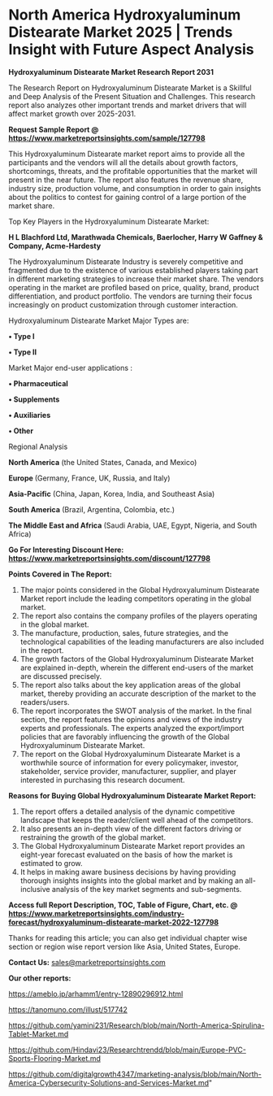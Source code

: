 # North America Hydroxyaluminum Distearate Market 2025 | Trends Insight with Future Aspect Analysis

<strong>Hydroxyaluminum Distearate Market Research Report 2031</strong>

The Research Report on Hydroxyaluminum Distearate Market is a Skillful and Deep Analysis of the Present Situation and Challenges. This research report also analyzes other important trends and market drivers that will affect market growth over 2025-2031.

<strong>Request Sample Report @ <a href=https://www.marketreportsinsights.com/sample/127798>https://www.marketreportsinsights.com/sample/127798</a></strong>

This Hydroxyaluminum Distearate market report aims to provide all the participants and the vendors will all the details about growth factors, shortcomings, threats, and the profitable opportunities that the market will present in the near future. The report also features the revenue share, industry size, production volume, and consumption in order to gain insights about the politics to contest for gaining control of a large portion of the market share.

Top Key Players in the Hydroxyaluminum Distearate Market:

<strong>H L Blachford Ltd, Marathwada Chemicals, Baerlocher, Harry W Gaffney & Company, Acme-Hardesty</strong>

The Hydroxyaluminum Distearate Industry is severely competitive and fragmented due to the existence of various established players taking part in different marketing strategies to increase their market share. The vendors operating in the market are profiled based on price, quality, brand, product differentiation, and product portfolio. The vendors are turning their focus increasingly on product customization through customer interaction.

Hydroxyaluminum Distearate Market Major Types are:

<strong>• Type I

• Type II</strong>

Market Major end-user applications :

<strong>• Pharmaceutical

• Supplements

• Auxiliaries

• Other</strong>

Regional Analysis

</u><strong><b>North America</b></strong> (the United States, Canada, and Mexico)

<strong><b>Europe </b></strong>(Germany, France, UK, Russia, and Italy)

<strong><b>Asia-Pacific</b></strong> (China, Japan, Korea, India, and Southeast Asia)

<strong><b>South America</b></strong> (Brazil, Argentina, Colombia, etc.)

<strong><b>The Middle East and Africa</b></strong> (Saudi Arabia, UAE, Egypt, Nigeria, and South Africa)

<strong>Go For Interesting Discount Here: <a href=https://www.marketreportsinsights.com/discount/127798>https://www.marketreportsinsights.com/discount/127798</a></strong>

<strong>Points Covered in The Report:</strong>
<ol>
  <li>The major points considered in the Global Hydroxyaluminum Distearate Market report include the leading competitors operating in the global market.</li>
  <li>The report also contains the company profiles of the players operating in the global market.</li>
  <li>The manufacture, production, sales, future strategies, and the technological capabilities of the leading manufacturers are also included in the report.</li>
  <li>The growth factors of the Global Hydroxyaluminum Distearate Market are explained in-depth, wherein the different end-users of the market are discussed precisely.</li>
  <li>The report also talks about the key application areas of the global market, thereby providing an accurate description of the market to the readers/users.</li>
  <li>The report incorporates the SWOT analysis of the market. In the final section, the report features the opinions and views of the industry experts and professionals. The experts analyzed the export/import policies that are favorably influencing the growth of the Global Hydroxyaluminum Distearate Market.</li>
  <li>The report on the Global Hydroxyaluminum Distearate Market is a worthwhile source of information for every policymaker, investor, stakeholder, service provider, manufacturer, supplier, and player interested in purchasing this research document.</li>
</ol>
<strong>Reasons for Buying Global Hydroxyaluminum Distearate Market Report:</strong>

<ol>
  <li>The report offers a detailed analysis of the dynamic competitive landscape that keeps the reader/client well ahead of the competitors.</li>
  <li>It also presents an in-depth view of the different factors driving or restraining the growth of the global market.</li>
  <li>The Global Hydroxyaluminum Distearate Market report provides an eight-year forecast evaluated on the basis of how the market is estimated to grow.</li>
  <li>It helps in making aware business decisions by having providing thorough insights insights into the global market and by making an all-inclusive analysis of the key market segments and sub-segments.</li>
</ol>
<strong>Access full Report Description, TOC, Table of Figure, Chart, etc. @ <a href=https://www.marketreportsinsights.com/industry-forecast/hydroxyaluminum-distearate-market-2022-127798>https://www.marketreportsinsights.com/industry-forecast/hydroxyaluminum-distearate-market-2022-127798</a></strong>


Thanks for reading this article; you can also get individual chapter wise section or region wise report version like Asia, United States, Europe.

<strong>Contact Us:</strong>
sales@marketreportsinsights.com

<strong>Our other reports:</strong>

<a href=https://ameblo.jp/arhamm1/entry-12890296912.html>https://ameblo.jp/arhamm1/entry-12890296912.html</a>

<a href=https://tanomuno.com/illust/517742>https://tanomuno.com/illust/517742</a>

<a href=https://github.com/yamini231/Research/blob/main/North-America-Spirulina-Tablet-Market.md>https://github.com/yamini231/Research/blob/main/North-America-Spirulina-Tablet-Market.md</a>

<a href=https://github.com/Hindavi23/Researchtrendd/blob/main/Europe-PVC-Sports-Flooring-Market.md>https://github.com/Hindavi23/Researchtrendd/blob/main/Europe-PVC-Sports-Flooring-Market.md</a>

<a href=https://github.com/digitalgrowth4347/marketing-analysis/blob/main/North-America-Cybersecurity-Solutions-and-Services-Market.md>https://github.com/digitalgrowth4347/marketing-analysis/blob/main/North-America-Cybersecurity-Solutions-and-Services-Market.md</a>"
